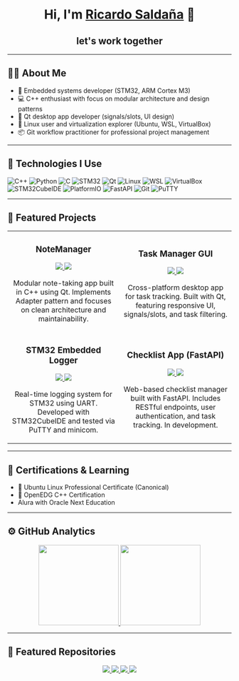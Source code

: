 <div align="center">
<h1 align="center">Hi, I'm <a href="https://github.com/Rick1551">Ricardo Saldaña</a> 👋</h1>
<h2 align="cente"> let's work together </h2>
</div>

---
## 👨‍💻 About Me

- 🔧 Embedded systems developer (STM32, ARM Cortex M3)
- 💻 C++ enthusiast with focus on modular architecture and design patterns
- 🧠 Qt desktop app developer (signals/slots, UI design)
- 🐧 Linux user and virtualization explorer (Ubuntu, WSL, VirtualBox)
- 📦 Git workflow practitioner for professional project management

---

## 🧰 Technologies I Use

![C++](https://img.shields.io/badge/C++-blue?logo=c%2B%2B)
![Python](https://img.shields.io/badge/Python-yellow?logo=python)
![C](https://img.shields.io/badge/C-00599C?logo=c&logoColor=white)
![STM32](https://img.shields.io/badge/STM32-003366?logo=stmicroelectronics&logoColor=white)
![Qt](https://img.shields.io/badge/Qt-41CD52?logo=qt&logoColor=white)
![Linux](https://img.shields.io/badge/Linux-black?logo=linux)
![WSL](https://img.shields.io/badge/WSL-4EAA25?logo=windows&logoColor=white)
![VirtualBox](https://img.shields.io/badge/VirtualBox-183A61?logo=virtualbox&logoColor=white)
![STM32CubeIDE](https://img.shields.io/badge/STM32CubeIDE-003366?logo=stmicroelectronics&logoColor=white)
![PlatformIO](https://img.shields.io/badge/PlatformIO-FF6600?logo=platformio&logoColor=white)
![FastAPI](https://img.shields.io/badge/FastAPI-009688?logo=fastapi&logoColor=white)
![Git](https://img.shields.io/badge/Git-F05032?logo=git&logoColor=white)
![PuTTY](https://img.shields.io/badge/PuTTY-0C0C0C?logo=windows-terminal&logoColor=white)

---

## 🚀 Featured Projects

<table>
<tr>
<td width="50%">
<h3 align="center">NoteManager</h3>
<div align="center">
<p>
<a href="https://github.com/Rick1551/NoteManager" target="_blank">
<img src="https://img.shields.io/badge/C++-blue?style=for-the-badge&logo=c%2B%2B">
</a>
<a href="https://github.com/Rick1551/NoteManager" target="_blank">
<img src="https://img.shields.io/badge/Qt-41CD52?style=for-the-badge&logo=qt">
</a>
</p>
<p>Modular note-taking app built in C++ using Qt. Implements Adapter pattern and focuses on clean architecture and maintainability.</p>
</div>
</td>

<td width="50%">
<h3 align="center">Task Manager GUI</h3>
<div align="center">
<p>
<a href="https://github.com/Rick1551/TaskManagerGUI" target="_blank">
<img src="https://img.shields.io/badge/C++-blue?style=for-the-badge&logo=c%2B%2B">
</a>
<a href="https://github.com/Rick151/TaskManagerGUI" target="_blank">
<img src="https://img.shields.io/badge/Qt-41CD52?style=for-the-badge&logo=qt">
</a>
</p>
<p>Cross-platform desktop app for task tracking. Built with Qt, featuring responsive UI, signals/slots, and task filtering.</p>
</div>
</td>
</tr>

<tr>
<td width="50%">
<h3 align="center">STM32 Embedded Logger</h3>
<div align="center">
<p>
<a href="https://github.com/TU_USUARIO/STM32Logger" target="_blank">
<img src="https://img.shields.io/badge/STM32-003366?style=for-the-badge&logo=stmicroelectronics&logoColor=white">
</a>
<a href="https://github.com/TU_USUARIO/STM32Logger" target="_blank">
<img src="https://img.shields.io/badge/C-00599C?style=for-the-badge&logo=c">
</a>
</p>
<p>Real-time logging system for STM32 using UART. Developed with STM32CubeIDE and tested via PuTTY and minicom.</p>
</div>
</td>

<td width="50%">
<h3 align="center">Checklist App (FastAPI)</h3>
<div align="center">
<p>
<a href="https://github.com/TU_USUARIO/ChecklistApp" target="_blank">
<img src="https://img.shields.io/badge/Python-yellow?style=for-the-badge&logo=python">
</a>
<a href="https://github.com/TU_USUARIO/ChecklistApp" target="_blank">
<img src="https://img.shields.io/badge/FastAPI-009688?style=for-the-badge&logo=fastapi&logoColor=white">
</a>
</p>
<p>Web-based checklist manager built with FastAPI. Includes RESTful endpoints, user authentication, and task tracking. In development.</p>
</div>
</td>
</tr>
</table>

---

## 📜 Certifications & Learning

- 🐧 Ubuntu Linux Professional Certificate (Canonical)
- 🧠 OpenEDG C++ Certification
- Alura with Oracle Next Education

---

## ⚙️ GitHub Analytics

<p align="center">
<a href="https://github.com/Rick1551">
  <img height="180em" src="https://github-readme-stats.vercel.app/api?username=Rick1551&show_icons=true&theme=github_dark_dimmed&include_all_commits=true&count_private=true"/>
  <img height="180em" src="https://github-readme-stats.vercel.app/api/top-langs/?username=Rick1551&layout=compact&langs_count=8&theme=github_dark_dimmed&cache_seconds=1800"/>
</a>
</p>

---

## 📌 Featured Repositories

<p align="center">
  <a href="https://github.com/Rick1551/practice-it-cpp-common-data-structures-3269044" target="_blank">
    <img src="https://github-readme-stats.vercel.app/api/pin/?username=Rick1551&repo=practice-it-cpp-common-data-structures-3269044&theme=github_dark_dimmed" />
  </a>
  <a href="https://github.com/Rick1551/cpp-design-patterns-structural-4360277" target="_blank">
    <img src="https://github-readme-stats.vercel.app/api/pin/?username=Rick1551&repo=cpp-design-patterns-structural-4360277&theme=github_dark_dimmed" />
  </a>
  <a href="https://github.com/Rick1551/TaskManagerGUI" target="_blank">
    <img src="https://github-readme-stats.vercel.app/api/pin/?username=Rick1551&repo=TaskManagerGUI&theme=github_dark_dimmed" />
  </a>
  <a href="https://github.com/Rick1551/GameQt" target="_blank">
    <img src="https://github-readme-stats.vercel.app/api/pin/?username=Rick1551&repo=GameQt&theme=github_dark_dimmed" />
  </a>
</p>
